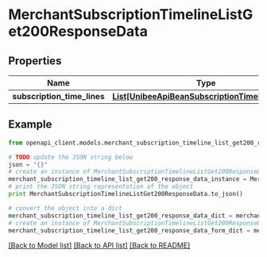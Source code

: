 # MerchantSubscriptionTimelineListGet200ResponseData


## Properties

Name | Type | Description | Notes
------------ | ------------- | ------------- | -------------
**subscription_time_lines** | [**List[UnibeeApiBeanSubscriptionTimeLineDetail]**](UnibeeApiBeanSubscriptionTimeLineDetail.md) | SubscriptionTimeLines | [optional] 

## Example

```python
from openapi_client.models.merchant_subscription_timeline_list_get200_response_data import MerchantSubscriptionTimelineListGet200ResponseData

# TODO update the JSON string below
json = "{}"
# create an instance of MerchantSubscriptionTimelineListGet200ResponseData from a JSON string
merchant_subscription_timeline_list_get200_response_data_instance = MerchantSubscriptionTimelineListGet200ResponseData.from_json(json)
# print the JSON string representation of the object
print MerchantSubscriptionTimelineListGet200ResponseData.to_json()

# convert the object into a dict
merchant_subscription_timeline_list_get200_response_data_dict = merchant_subscription_timeline_list_get200_response_data_instance.to_dict()
# create an instance of MerchantSubscriptionTimelineListGet200ResponseData from a dict
merchant_subscription_timeline_list_get200_response_data_form_dict = merchant_subscription_timeline_list_get200_response_data.from_dict(merchant_subscription_timeline_list_get200_response_data_dict)
```
[[Back to Model list]](../README.md#documentation-for-models) [[Back to API list]](../README.md#documentation-for-api-endpoints) [[Back to README]](../README.md)


